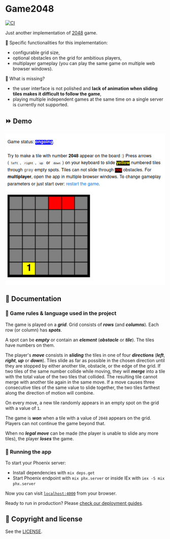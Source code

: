 # Game2048

[![CI](https://github.com/marekciupak/game2048/actions/workflows/ci.yml/badge.svg)](https://github.com/marekciupak/game2048/actions/workflows/ci.yml)

Just another implementation of [2048](https://en.wikipedia.org/wiki/2048_(video_game)) game.

:tada: Specific functionalities for this implementation:

- configurable grid size,
- optional obstacles on the grid for ambitious players,
- multiplayer gameplay (you can play the same game on multiple web browser windows).

:construction: What is missing?
- the user interface is not polished and **lack of animation when sliding tiles makes it difficult to follow the game**,
- playing multiple independent games at the same time on a single server is currently not supported.

## :fast_forward: Demo

<kbd>![Sample game](docs/sample_game.gif)</kbd>

## :orange_book: Documentation

### :speech_balloon: Game rules & language used in the project

The game is played on a ***grid***.
Grid consists of ***rows*** (and ***columns***).
Each row (or column) has ***spots***.

A spot can be ***empty*** or contain an ***element*** (***obstacle*** or ***tile***).
The tiles have numbers on them.

The player's ***move*** consists in ***sliding*** the tiles in one of four ***directions*** (***left***, ***right***,
***up*** or ***down***).
Tiles slide as far as possible in the chosen direction until they are stopped by either another tile, obstacle, or the
edge of the grid.
If two tiles of the same number collide while moving, they will ***merge*** into a tile with the total value of the two
tiles that collided. The resulting tile cannot merge with another tile again in the same move.
If a move causes three consecutive tiles of the same value to slide together, the two tiles farthest along the
direction of motion will combine.

On every move, a new tile randomly appears in an empty spot on the grid with a value of `1`.

The game is ***won*** when a tile with a value of `2048` appears on the grid.
Players can not continue the game beyond that.

When no ***legal move*** can be made (the player is unable to slide any more tiles), the player ***loses*** the game.

### :rocket: Running the app

To start your Phoenix server:

  * Install dependencies with `mix deps.get`
  * Start Phoenix endpoint with `mix phx.server` or inside IEx with `iex -S mix phx.server`

Now you can visit [`localhost:4000`](http://localhost:4000) from your browser.

Ready to run in production? Please [check our deployment guides](https://hexdocs.pm/phoenix/deployment.html).

## :scroll: Copyright and license

See the [LICENSE](LICENSE).
